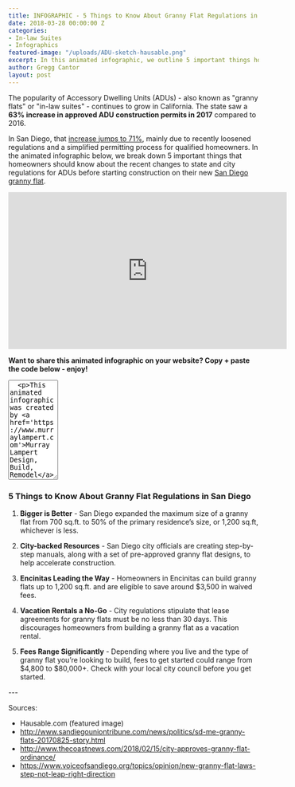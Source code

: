 ```yaml
---
title: INFOGRAPHIC - 5 Things to Know About Granny Flat Regulations in San Diego
date: 2018-03-28 00:00:00 Z
categories:
- In-law Suites
- Infographics
featured-image: "/uploads/ADU-sketch-hausable.png"
excerpt: In this animated infographic, we outline 5 important things homeowners should know about recent changes to ADU regulations in San Diego.
author: Gregg Cantor
layout: post
---
```


The popularity of Accessory Dwelling Units (ADUs) - also known as "granny flats" or "in-law suites" - continues to grow in California. The state saw a **63% increase in approved ADU construction permits in 2017** compared to 2016.

In San Diego, that [increase jumps to 71%](https://www.10news.com/news/california-sees-rise-in-granny-flat-construction), mainly due to recently loosened regulations and a simplified permitting process for qualified homeowners. In the animated infographic below, we break down 5 important things that homeowners should know about the recent changes to state and city regulations for ADUs before starting construction on their new [San Diego granny flat](/san-diego-in-law-suites).

<div class="spacing"></div>
<div class="flex-video">
  <iframe width="560" height="315" src="https://www.youtube.com/embed/93rf4U-gUNM?rel=0&amp;showinfo=0" frameborder="0" allowfullscreen></iframe>
</div>

**Want to share this animated infographic on your website? Copy + paste the code below - enjoy!**
<textarea style="width:100;height:200">
  <p>This animated infographic was created by <a href='https://www.murraylampert.com'>Murray Lampert Design, Build, Remodel</a>.</p><br />
  <iframe width="560" height="315" src="https://www.youtube.com/embed/93rf4U-gUNM?rel=0&amp;showinfo=0" frameborder="0" title="2018 Home Remodeling Cost vs. Value Report Animated Infographic" alt="animated infographic of 2018 cost vs. value of common home remodeling projects" allowfullscreen></iframe>
</textarea>

### 5 Things to Know About Granny Flat Regulations in San Diego

1. **Bigger is Better** - San Diego expanded the maximum size of a granny flat from 700 sq.ft. to 50% of the primary residence’s size, or 1,200 sq.ft, whichever is less.

2. **City-backed Resources** - San Diego city officials are creating step-by-step manuals, along with a set of pre-approved granny flat designs, to help accelerate construction.

3. **Encinitas Leading the Way** - Homeowners in Encinitas can build granny flats up to 1,200 sq.ft. and are eligible to save around $3,500 in waived fees.

4. **Vacation Rentals a No-Go** - City regulations stipulate that lease agreements for granny flats must be no less than 30 days. This discourages homeowners from building a granny flat as a vacation rental.

5. **Fees Range Significantly** - Depending where you live and the type of granny flat you’re looking to build, fees to get started could range from $4,800 to $80,000+. Check with your local city council before you get started.

<div class="spacing"></div>
---

Sources:
- Hausable.com (featured image)
- http://www.sandiegouniontribune.com/news/politics/sd-me-granny-flats-20170825-story.html
- http://www.thecoastnews.com/2018/02/15/city-approves-granny-flat-ordinance/
- https://www.voiceofsandiego.org/topics/opinion/new-granny-flat-laws-step-not-leap-right-direction
